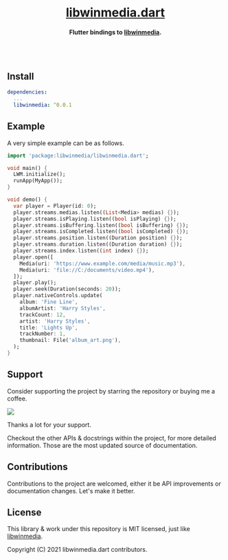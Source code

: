 <h1 align="center"><a href="https://github.com/libwinmedia/libwinmedia.dart">libwinmedia.dart</a></h1>
<h4 align="center">Flutter bindings to <a href='https://github.com/harmonoid/libwinmedia'>libwinmedia</a>.</h4>

<br></br>

## Install

```yaml
dependencies:
  ...
  libwinmedia: ^0.0.1
```

## Example

A very simple example can be as follows.

```dart
import 'package:libwinmedia/libwinmedia.dart';

void main() {
  LWM.initialize();
  runApp(MyApp());
}

void demo() {
  var player = Player(id: 0);
  player.streams.medias.listen((List<Media> medias) {});
  player.streams.isPlaying.listen((bool isPlaying) {});
  player.streams.isBuffering.listen((bool isBuffering) {});
  player.streams.isCompleted.listen((bool isCompleted) {});
  player.streams.position.listen((Duration position) {});
  player.streams.duration.listen((Duration duration) {});
  player.streams.index.listen((int index) {});
  player.open([
    Media(uri: 'https://www.example.com/media/music.mp3'),
    Media(uri: 'file://C:/documents/video.mp4'),
  ]);
  player.play();
  player.seek(Duration(seconds: 20));
  player.nativeControls.update(
    album: 'Fine Line',
    albumArtist: 'Harry Styles',
    trackCount: 12,
    artist: 'Harry Styles',
    title: 'Lights Up',
    trackNumber: 1,
    thumbnail: File('album_art.png'),
  );
}
```

## Support

Consider supporting the project by starring the repository or buying me a coffee.

<a href="https://www.buymeacoffee.com/alexmercerind"><img src="https://img.buymeacoffee.com/button-api/?text=Buy me a coffee&emoji=&slug=alexmercerind&button_colour=FFDD00&font_colour=000000&font_family=Cookie&outline_colour=000000&coffee_colour=ffffff"></a>

Thanks a lot for your support.

Checkout the other APIs & docstrings within the project, for more detailed information. Those are the most updated source of documentation.

## Contributions

Contributions to the project are welcomed, either it be API improvements or documentation changes. Let's make it better.

## License

This library & work under this repository is MIT licensed, just like [libwinmedia](https://github.com/harmonoid/libwinmedia).

Copyright (C) 2021 libwinmedia.dart contributors.
